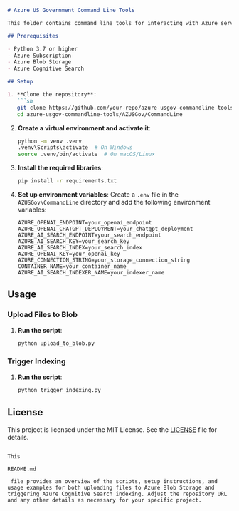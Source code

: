 ```markdown
# Azure US Government Command Line Tools

This folder contains command line tools for interacting with Azure services in the US Government cloud. The tools include scripts for uploading files to Azure Blob Storage and triggering Azure Cognitive Search indexing.

## Prerequisites

- Python 3.7 or higher
- Azure Subscription
- Azure Blob Storage
- Azure Cognitive Search

## Setup

1. **Clone the repository**:
   ```sh
   git clone https://github.com/your-repo/azure-usgov-commandline-tools.git
   cd azure-usgov-commandline-tools/AZUSGov/CommandLine
   ```

2. **Create a virtual environment and activate it**:
   ```sh
   python -m venv .venv
   .venv\Scripts\activate  # On Windows
   source .venv/bin/activate  # On macOS/Linux
   ```

3. **Install the required libraries**:
   ```sh
   pip install -r requirements.txt
   ```

4. **Set up environment variables**:
   Create a `.env` file in the `AZUSGov\CommandLine` directory and add the following environment variables:
   ```env
   AZURE_OPENAI_ENDPOINT=your_openai_endpoint
   AZURE_OPENAI_CHATGPT_DEPLOYMENT=your_chatgpt_deployment
   AZURE_AI_SEARCH_ENDPOINT=your_search_endpoint
   AZURE_AI_SEARCH_KEY=your_search_key
   AZURE_AI_SEARCH_INDEX=your_search_index
   AZURE_OPENAI_KEY=your_openai_key
   AZURE_CONNECTION_STRING=your_storage_connection_string
   CONTAINER_NAME=your_container_name
   AZURE_AI_SEARCH_INDEXER_NAME=your_indexer_name
   ```

## Usage

### Upload Files to Blob

1. **Run the script**:
   ```sh
   python upload_to_blob.py
   ```

### Trigger Indexing

1. **Run the script**:
   ```sh
   python trigger_indexing.py
   ```

## License

This project is licensed under the MIT License. See the [LICENSE](LICENSE) file for details.
```

This 

README.md

 file provides an overview of the scripts, setup instructions, and usage examples for both uploading files to Azure Blob Storage and triggering Azure Cognitive Search indexing. Adjust the repository URL and any other details as necessary for your specific project.